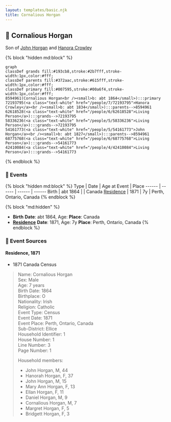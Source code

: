 ```yaml
---
layout: templates/basic.njk
title: Cornalious Horgan
---
```

## 🔵 Cornalious Horgan

Son of [John Horgan](/people/5/54161773) and [Hanora Crowley](/people/7/72193795)

{% block "hidden md:block" %}
```mermaid
graph
classDef grands fill:#193cb8,stroke:#2b7fff,stroke-width:1px,color:#fff;
classDef parents fill:#372aac,stroke:#615fff,stroke-width:1px,color:#fff;
classDef primary fill:#007595,stroke:#00a6f4,stroke-width:1px,color:#fff;
8594961(Cornalious Horgan<br /><small>b: abt 1864</small>):::primary
72193795(<a class="text-white" href="/people/7/72193795">Hanora Crowley</a><br /><small>b: abt 1834</small>):::parents-->8594961
62618528(<a class="text-white" href="/people/6/62618528">Living Person</a>):::grands-->72193795
58336236(<a class="text-white" href="/people/5/58336236">Living Person</a>):::grands-->72193795
54161773(<a class="text-white" href="/people/5/54161773">John Horgan</a><br /><small>b: abt 1827</small>):::parents-->8594961
68775768(<a class="text-white" href="/people/6/68775768">Living Person</a>):::grands-->54161773
42410084(<a class="text-white" href="/people/4/42410084">Living Person</a>):::grands-->54161773
```
{% endblock %}

### 📆 Events

{% block "hidden md:block" %}
Type | Date | Age at Event | Place
------ | ------ | ------ | ------
Birth | abt 1864 |  | Canada
[Residence](#event-event-0) | 1871 | 7y | Perth, Ontario, Canada
{% endblock %}

{% block "md:hidden" %}
- **Birth**
**Date**: abt 1864, Age:
**Place**: Canada
- **[Residence](#event-event-0)**
**Date**: 1871, Age: 7y
**Place**: Perth, Ontario, Canada
{% endblock %}

### 📰 Event Sources

#### <a id="event-event-0"></a> Residence, 1871
* 1871 Canada Census
>   
  > Name: Cornalious Horgan  
  > Sex: Male  
  > Age: 7 years  
  > Birth Date: 1864  
  > Birthplace: O  
  > Nationality: Irish  
  > Religion: Catholic  
  > Event Type: Census  
  > Event Date: 1871  
  > Event Place: Perth, Ontario, Canada  
  > Sub-District: Ellice  
  > Household Identifier: 1  
  > House Number: 1  
  > Line Number: 3  
  > Page Number: 1  
  >   
  > Household members:  
  > - John Horgan, M, 44  
  > - Hanorah Horgan, F, 37  
  > - John Horgan, M, 15  
  > - Mary Ann Horgan, F, 13  
  > - Ellan Horgan, F, 11  
  > - Daniel Horgan, M, 9  
  > - Cornalious Horgan, M, 7  
  > - Margret Horgan, F, 5  
  > - Bridgett Horgan, F, 3  
  >
